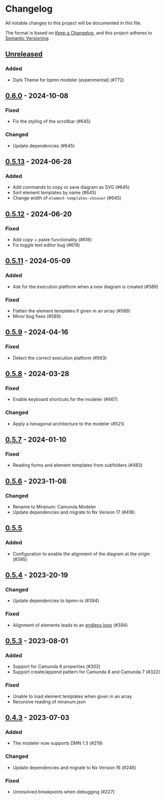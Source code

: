 # Changelog

All notable changes to this project will be documented in this file.

The format is based on [Keep a Changelog](https://keepachangelog.com/en/1.0.0/),
and this project adheres to [Semantic Versioning](https://semver.org/spec/v2.0.0.html).

## [Unreleased]

### Added

* Dark Theme for bpmn modeler (experimental) (#772)

## [0.6.0] - 2024-10-08

### Fixed

* Fix the styling of the scrollbar (#645)

### Changed

* Update dependencies (#645)

## [0.5.13] - 2024-06-28

### Added

* Add commands to copy or save diagram as SVG (#645)
* Sort element templates by name (#645)
* Change width of `element-templates-chooser` (#645)

## [0.5.12] - 2024-06-20

### Fixed

* Add copy + paste functionality (#616)
* Fix toggle text editor bug (#616)

## [0.5.11] - 2024-05-09

### Added

* Ask for the execution platform when a new diagram is created (#589)

### Fixed

* Flatten the element templates if given in an array (#589)
* Minor bug fixes (#589)

## [0.5.9] - 2024-04-16

### Fixed

* Detect the correct execution platform (#563)

## [0.5.8] - 2024-03-28

### Fixed

* Enable keyboard shortcuts for the modeler (#467)

### Changed

* Apply a hexagonal architecture to the modeler (#521)

## [0.5.7] - 2024-01-10

### Fixed

* Reading forms and element templates from subfolders (#483)

## [0.5.6] - 2023-11-08

### Changed

* Rename to Miranum: Camunda Modeler
* Update dependencies and migrate to Nx Version 17 (#418)

## [0.5.5]

### Added

* Configuration to enable the alignment of the diagram at the origin (#395)

## [0.5.4] - 2023-20-19

### Changed

* Update dependencies to bpmn-io (#394)

### Fixed

* Alignment of elements leads to
  an [endless loop](https://github.com/bpmn-io/align-to-origin/issues/2) (#394)

## [0.5.3] - 2023-08-01

### Added

* Support for Camunda 8 properties (#302)
* Support create/append pattern for Camunda 8 and Camunda 7 (#322)

### Fixed

* Unable to load element templates when given in an array
* Recursive reading of miranum.json

## [0.4.3] - 2023-07-03

### Added

* The modeler now supports DMN 1.3 (#219)

### Changed

* Update dependencies and migrate to Nx Version 16 (#246)

### Fixed

* Unresolved breakpoints when debugging (#227)

[unreleased]: https://github.com/Miragon/miranum-ide/compare/release/v0.6.0-vscode...HEAD

[0.6.0]: https://github.com/Miragon/miranum-ide/compare/release/v0.5.13...release/v0.6.0-vscode

[0.5.13]: https://github.com/Miragon/miranum-ide/compare/release/v0.5.12...release/v0.5.13-vscode

[0.5.12]: https://github.com/Miragon/miranum-ide/compare/release/v0.5.11...release/v0.5.12-vscode

[0.5.11]: https://github.com/Miragon/miranum-ide/compare/release/v0.5.9...release/v0.5.11-vscode

[0.5.9]: https://github.com/Miragon/miranum-ide/compare/release/v0.5.8...release/v0.5.9-vscode

[0.5.8]: https://github.com/Miragon/miranum-ide/compare/release/v0.5.7...release/v0.5.8-vscode

[0.5.7]: https://github.com/Miragon/miranum-ide/compare/release/v0.5.6...release/v0.5.7-vscode

[0.5.6]: https://github.com/Miragon/miranum-ide/compare/release/v0.5.5...release/v0.5.6

[0.5.5]: https://github.com/Miragon/miranum-ide/compare/release/v0.5.4...release/v0.5.5

[0.5.4]: https://github.com/Miragon/miranum-ide/compare/release/v0.5.3...release/v0.5.4

[0.5.3]: https://github.com/Miragon/miranum-ide/compare/release/v0.4.3...release/v0.5.3

[0.4.3]: https://github.com/Miragon/miranum-ide/compare/release/v0.4.2...release/v0.4.3
